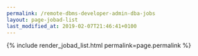 ```yaml
---
permalink: /remote-dbms-developer-admin-dba-jobs
layout: page-jobad-list
last_modified_at: 2019-02-07T21:46:41+0100
---
```

{% include render_jobad_list.html permalink=page.permalink %}
